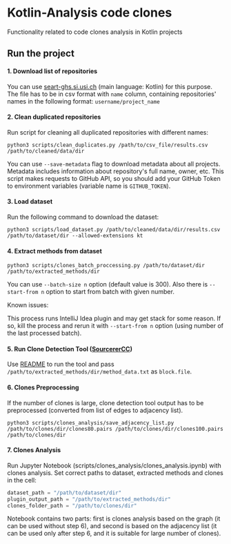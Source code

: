 # Kotlin-Analysis code clones

Functionality related to code clones analysis in Kotlin projects

## Run the project

#### 1. Download list of repositories
   
You can use [seart-ghs.si.usi.ch]( https://seart-ghs.si.usi.ch/) (main language: Kotlin) for this purpose.
The file has to be in csv format with ```name``` column, 
containing repositories' names in the following format: ```username/project_name``` 

#### 2. Clean duplicated repositories

Run script for cleaning all duplicated repositories with different names: 
``` shell script
python3 scripts/clean_duplicates.py /path/to/csv_file/results.csv /path/to/cleaned/data/dir
```
   You can use ```--save-metadata``` flag to download metadata about all projects. Metadata includes information about repository's full name, owner, etc.
   This script makes requests to GitHub API, so you should add your GitHub Token to environment variables (variable name is ```GITHUB_TOKEN```).

#### 3. Load dataset 

Run the following command to download the dataset:

``` 
python3 scripts/load_dataset.py /path/to/cleaned/data/dir/results.csv /path/to/dataset/dir --allowed-extensions kt
```

#### 4. Extract methods from dataset

``` 
python3 scripts/clones_batch_proccessing.py /path/to/dataset/dir /path/to/extracted_methods/dir 
```

You can use ```--batch-size n``` option (default value is 300). 
Also there is ```--start-from n``` option to start from batch with given number.

Known issues:

This process runs IntelliJ Idea plugin and may get stack for some reason. 
If so, kill the process and rerun it with ```--start-from n``` option (using number of the last processed batch).


#### 5. Run Clone Detection Tool ([SourcererCC](https://github.com/Mondego/SourcererCC))

Use [README](https://github.com/Mondego/SourcererCC#run-sourcerercc) to run the tool and pass ```/path/to/extracted_methods/dir/method_data.txt``` as ```block.file```.

#### 6. Clones Preprocessing 

If the number of clones is large, clone detection tool output has to be preprocessed 
(converted from list of edges to adjacency list).

``` 
python3 scripts/clones_analysis/save_adjacency_list.py  /path/to/clones/dir/clones80.pairs /path/to/clones/dir/clones100.pairs /path/to/clones/dir
```

#### 7. Clones Analysis

Run Jupyter Notebook (scripts/clones_analysis/clones_analysis.ipynb) with clones analysis.
Set correct paths to dataset, extracted methods and clones in the cell:
```python
dataset_path = "/path/to/dataset/dir"
plugin_output_path = "/path/to/extracted_methods/dir"
clones_folder_path = "/path/to/clones/dir"
```
Notebook contains two parts: first is clones analysis based on the graph (it can be used without step 6), 
and second is based on the adjacency list (it can be used only after step 6,
and it is suitable for large number of clones).
